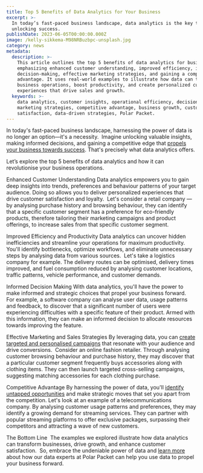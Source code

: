 ```yaml
---
title: Top 5 Benefits of Data Analytics for Your Business
excerpt: >-
  In today’s fast-paced business landscape, data analytics is the key to
  unlocking success.
publishDate: 2023-06-05T00:00:00.000Z
image: /kelly-sikkema-M98NRBuzbpc-unsplash.jpg
category: news
metadata:
  description: >-
    This article outlines the top 5 benefits of data analytics for businesses,
    emphasizing enhanced customer understanding, improved efficiency, informed
    decision-making, effective marketing strategies, and gaining a competitive
    advantage. It uses real-world examples to illustrate how data can transform
    business operations, boost productivity, and create personalized customer
    experiences that drive sales and growth.
  keywords: >-
    data analytics, customer insights, operational efficiency, decision-making,
    marketing strategies, competitive advantage, business growth, customer
    satisfaction, data-driven strategies, Polar Packet.
---
```


In today's fast-paced business landscape, harnessing the power of data is no longer an option—it's a necessity. 
Imagine unlocking valuable insights, making informed decisions, and gaining a competitive edge that [propels your business towards success](https://polarpacket.com/blog/5-ways-to-improve-data-literacy-in-your-company/). That's precisely what data analytics offers. 

Let’s explore the top 5 benefits of data analytics and how it can revolutionise your business operations. 

Enhanced Customer Understanding
Data analytics empowers you to gain deep insights into trends, preferences and behaviour patterns of your target audience. Doing so allows you to deliver personalized experiences that drive customer satisfaction and loyalty. 
Let's consider a retail company — by analysing purchase history and browsing behaviour, they can identify that a specific customer segment has a preference for eco-friendly products, therefore tailoring their marketing campaigns and product offerings, to increase sales from that specific customer segment.

Improved Efficiency and Productivity
Data analytics can uncover hidden inefficiencies and streamline your operations for maximum productivity. You'll identify bottlenecks, optimize workflows, and eliminate unnecessary steps by analysing data from various sources. 
Let's take a logistics company for example. The delivery routes can be optimised, delivery times improved, and fuel consumption reduced by analysing customer locations, traffic patterns, vehicle performance, and customer demands. 

Informed Decision Making
With data analytics, you'll have the power to make informed and strategic choices that propel your business forward. 
For example, a software company can analyse user data, usage patterns and feedback, to discover that a significant number of users were experiencing difficulties with a specific feature of their product. Armed with this information, they can make an informed decision to allocate resources towards improving the feature.

Effective Marketing and Sales Strategies
By leveraging data, you can [create targeted and personalised campaigns](https://polarpacket.com/blog/4-powerful-applications-of-data-analytics-in-e-commerce/) that resonate with your audience and drive conversions. 
Consider an online fashion retailer. Through analysing customer browsing behaviour and purchase history, they may discover that a particular customer segment frequently buys accessories along with clothing items. They can then launch targeted cross-selling campaigns, suggesting matching accessories for each clothing purchase. 

Competitive Advantage
By harnessing the power of data, you'll [identify untapped opportunities](https://polarpacket.com/blog/how-is-data-analytics-applied-in-business/) and make strategic moves that set you apart from the competition.
Let's look at an example of a telecommunications company. By analysing customer usage patterns and preferences, they may identify a growing demand for streaming services. They can partner with popular streaming platforms to offer exclusive packages, surpassing their competitors and attracting a wave of new customers. 

The Bottom Line 
The examples we explored illustrate how data analytics can transform businesses, drive growth, and enhance customer satisfaction. 
So, embrace the undeniable power of data and [learn more](https://polarpacket.com/) about how our data experts at Polar Packet can help you use data to propel your business forward. 
